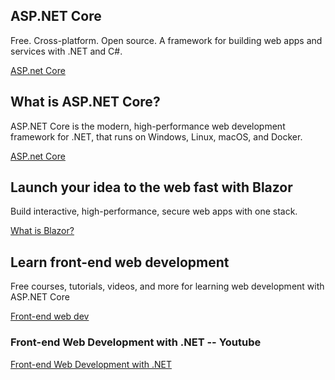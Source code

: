 ## ASP.NET Core
Free. Cross-platform. Open source.
A framework for building web apps and services with .NET and C#.

[ASP.net Core](https://dotnet.microsoft.com/en-us/apps/aspnet)

## What is ASP.NET Core?
ASP.NET Core is the modern, high-performance web development framework for .NET, that runs on Windows, Linux, macOS, and Docker.

[ASP.net Core](https://dotnet.microsoft.com/en-us/learn/aspnet/what-is-aspnet-core)


## Launch your idea to the web fast with Blazor
Build interactive, high-performance, secure web apps with one stack.

[What is Blazor?](https://dotnet.microsoft.com/en-us/apps/aspnet/web-apps/blazor)



## Learn front-end web development
Free courses, tutorials, videos, and more for learning web development with ASP.NET Core

[Front-end web dev](https://dotnet.microsoft.com/en-us/learn/front-end-web-dev?step=intro)

### Front-end Web Development with .NET -- Youtube
[Front-end Web Development with .NET](https://www.youtube.com/playlist?list=PLdo4fOcmZ0oXNZX1Q8rB-5xgTSKR8qA5k)